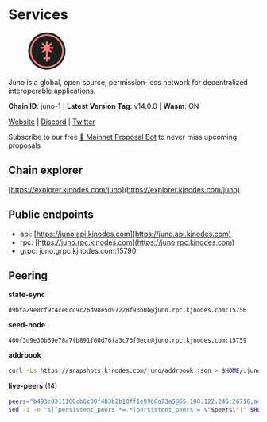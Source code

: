# Services

<figure><img src="https://raw.githubusercontent.com/kj89/cosmos-images/main/logos/juno.png" alt=""><figcaption></figcaption></figure>

Juno is a global, open source, permission-less  network for decentralized interoperable applications.

**Chain ID**: juno-1 | **Latest Version Tag**: v14.0.0 | **Wasm**: ON

[Website](https://www.junonetwork.io) | [Discord](https://discord.gg/qJxgUSGHbb) | [Twitter](https://twitter.com/JunoNetwork)



Subscribe to our free [🤖 Mainnet Proposal Bot](https://t.me/kjnodes_proposal_bot) to never miss upcoming proposals


## Chain explorer
[https://explorer.kjnodes.com/juno](https://explorer.kjnodes.com/juno)

## Public endpoints

* api: [https://juno.api.kjnodes.com](https://juno.api.kjnodes.com)
* rpc: [https://juno.rpc.kjnodes.com](https://juno.rpc.kjnodes.com)
* grpc: juno.grpc.kjnodes.com:15790

## Peering

**state-sync**

```text
d9bfa29e0cf9c4ce0cc9c26d98e5d97228f93b0b@juno.rpc.kjnodes.com:15756
```

**seed-node**

```text
400f3d9e30b69e78a7fb891f60d76fa3c73f0ecc@juno.rpc.kjnodes.com:15759
```

**addrbook**
```bash
curl -Ls https://snapshots.kjnodes.com/juno/addrbook.json > $HOME/.juno/config/addrbook.json
```

**live-peers** (14)
```bash
peers="b493c0311160cb6c00f483b2b10ff1e9968a73a5@65.108.122.246:26716,a41df74bb4a1f83af77b47c32daf86176b3e6533@162.19.171.42:10056,155de67d7cd7f63c7aa070b9f99ab806736ba124@74.96.207.58:25656,d83892be2e6efc38e255943ce86ae8229d2aee90@178.128.220.188:26656,a6955453548eb1bcaf1edaabc171b6c3bef2ff37@95.216.4.104:6006,7d5548102518ef89a988960afcccba2504707a08@162.55.92.114:2030,fdbbf603e09e1fffb54518ea8bf5ebc9a7b95152@93.189.30.70:26656,45f4da091b7f7536c3e0182083ff2326d0c3be6a@66.85.137.122:26656,86bc38c6148fac78e8fa4ffa567b6ca444c4e7e2@88.198.47.84:26656,fff4bfc18221feae05a92f54faa32dd2492d1c70@168.119.50.205:36656,2832bdb0a1bdddb2b17d1229a799290222c085d0@135.125.189.131:33095,8f3cbef6dc58d31bb70655d3d3c40d66d4744033@137.184.32.93:26656,60493cb0f123f7717bfcb4432539a0a37a02df97@65.108.64.5:26656,d9bfa29e0cf9c4ce0cc9c26d98e5d97228f93b0b@65.109.88.38:15756"
sed -i -e "s|^persistent_peers *=.*|persistent_peers = \"$peers\"|" $HOME/.juno/config/config.toml
```
